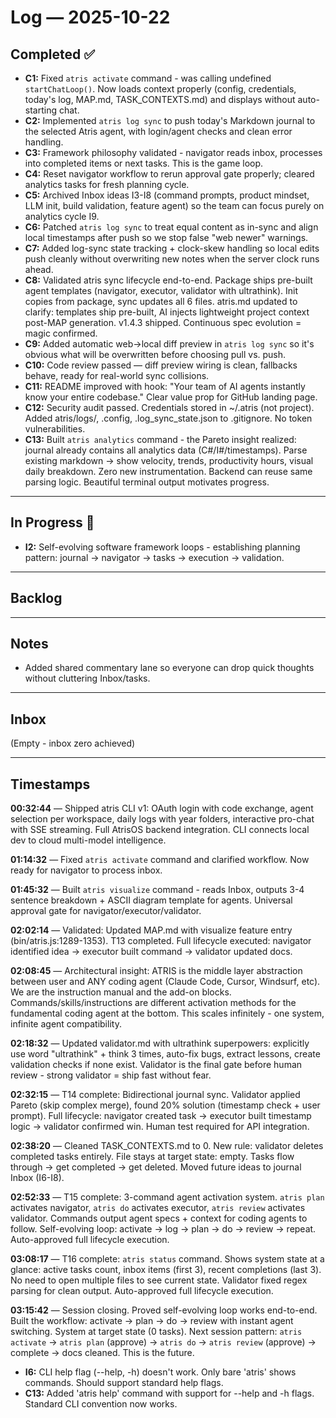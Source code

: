 

# Log — 2025-10-22

## Completed ✅

- **C1:** Fixed `atris activate` command - was calling undefined `startChatLoop()`. Now loads context properly (config, credentials, today's log, MAP.md, TASK_CONTEXTS.md) and displays without auto-starting chat.
- **C2:** Implemented `atris log sync` to push today's Markdown journal to the selected Atris agent, with login/agent checks and clean error handling.
- **C3:** Framework philosophy validated - navigator reads inbox, processes into completed items or next tasks. This is the game loop.
- **C4:** Reset navigator workflow to rerun approval gate properly; cleared analytics tasks for fresh planning cycle.
- **C5:** Archived Inbox ideas I3-I8 (command prompts, product mindset, LLM init, build validation, feature agent) so the team can focus purely on analytics cycle I9.
- **C6:** Patched `atris log sync` to treat equal content as in-sync and align local timestamps after push so we stop false "web newer" warnings.
- **C7:** Added log-sync state tracking + clock-skew handling so local edits push cleanly without overwriting new notes when the server clock runs ahead.
- **C8:** Validated atris sync lifecycle end-to-end. Package ships pre-built agent templates (navigator, executor, validator with ultrathink). Init copies from package, sync updates all 6 files. atris.md updated to clarify: templates ship pre-built, AI injects lightweight project context post-MAP generation. v1.4.3 shipped. Continuous spec evolution = magic confirmed.
- **C9:** Added automatic web→local diff preview in `atris log sync` so it's obvious what will be overwritten before choosing pull vs. push.
- **C10:** Code review passed — diff preview wiring is clean, fallbacks behave, ready for real-world sync collisions.
- **C11:** README improved with hook: "Your team of AI agents instantly know your entire codebase." Clear value prop for GitHub landing page.
- **C12:** Security audit passed. Credentials stored in ~/.atris (not project). Added atris/logs/, .config, .log_sync_state.json to .gitignore. No token vulnerabilities.
- **C13:** Built `atris analytics` command - the Pareto insight realized: journal already contains all analytics data (C#/I#/timestamps). Parse existing markdown → show velocity, trends, productivity hours, visual daily breakdown. Zero new instrumentation. Backend can reuse same parsing logic. Beautiful terminal output motivates progress.

---

## In Progress 🔄

- **I2:** Self-evolving software framework loops - establishing planning pattern: journal → navigator → tasks → execution → validation.

---

## Backlog

---

## Notes

- Added shared commentary lane so everyone can drop quick thoughts without cluttering Inbox/tasks.

---

## Inbox

(Empty - inbox zero achieved)

---

## Timestamps

**00:32:44** — Shipped atris CLI v1: OAuth login with code exchange, agent selection per workspace, daily logs with year folders, interactive pro-chat with SSE streaming. Full AtrisOS backend integration. CLI connects local dev to cloud multi-model intelligence.

**01:14:32** — Fixed `atris activate` command and clarified workflow. Now ready for navigator to process inbox.

**01:45:32** — Built `atris visualize` command - reads Inbox, outputs 3-4 sentence breakdown + ASCII diagram template for agents. Universal approval gate for navigator/executor/validator.

**02:02:14** — Validated: Updated MAP.md with visualize feature entry (bin/atris.js:1289-1353). T13 completed. Full lifecycle executed: navigator identified idea → executor built command → validator updated docs.

**02:08:45** — Architectural insight: ATRIS is the middle layer abstraction between user and ANY coding agent (Claude Code, Cursor, Windsurf, etc). We are the instruction manual and the add-on blocks. Commands/skills/instructions are different activation methods for the fundamental coding agent at the bottom. This scales infinitely - one system, infinite agent compatibility.

**02:18:32** — Updated validator.md with ultrathink superpowers: explicitly use word "ultrathink" + think 3 times, auto-fix bugs, extract lessons, create validation checks if none exist. Validator is the final gate before human review - strong validator = ship fast without fear.

**02:32:15** — T14 complete: Bidirectional journal sync. Validator applied Pareto (skip complex merge), found 20% solution (timestamp check + user prompt). Full lifecycle: navigator created task → executor built timestamp logic → validator confirmed win. Human test required for API integration.

**02:38:20** — Cleaned TASK_CONTEXTS.md to 0. New rule: validator deletes completed tasks entirely. File stays at target state: empty. Tasks flow through → get completed → get deleted. Moved future ideas to journal Inbox (I6-I8).

**02:52:33** — T15 complete: 3-command agent activation system. `atris plan` activates navigator, `atris do` activates executor, `atris review` activates validator. Commands output agent specs + context for coding agents to follow. Self-evolving loop: activate → log → plan → do → review → repeat. Auto-approved full lifecycle execution.

**03:08:17** — T16 complete: `atris status` command. Shows system state at a glance: active tasks count, inbox items (first 3), recent completions (last 3). No need to open multiple files to see current state. Validator fixed regex parsing for clean output. Auto-approved full lifecycle execution.

**03:15:42** — Session closing. Proved self-evolving loop works end-to-end. Built the workflow: activate → plan → do → review with instant agent switching. System at target state (0 tasks). Next session pattern: `atris activate` → `atris plan` (approve) → `atris do` → `atris review` (approve) → complete → docs cleaned. This is the future.
- **I6:** CLI help flag (--help, -h) doesn't work. Only bare 'atris' shows commands. Should support standard help flags.
- **C13:** Added 'atris help' command with support for --help and -h flags. Standard CLI convention now works.
